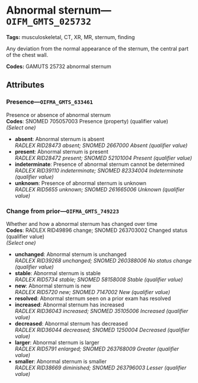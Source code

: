 # Abnormal sternum—`OIFM_GMTS_025732`

**Tags:** musculoskeletal, CT, XR, MR, sternum, finding

Any deviation from the normal appearance of the sternum, the central part of the chest wall.

**Codes:** GAMUTS 25732 abnormal sternum

## Attributes

### Presence—`OIFMA_GMTS_633461`

Presence or absence of abnormal sternum  
**Codes**: SNOMED 705057003 Presence (property) (qualifier value)  
*(Select one)*

- **absent**: Abnormal sternum is absent  
_RADLEX RID28473 absent; SNOMED 2667000 Absent (qualifier value)_
- **present**: Abnormal sternum is present  
_RADLEX RID28472 present; SNOMED 52101004 Present (qualifier value)_
- **indeterminate**: Presence of abnormal sternum cannot be determined  
_RADLEX RID39110 indeterminate; SNOMED 82334004 Indeterminate (qualifier value)_
- **unknown**: Presence of abnormal sternum is unknown  
_RADLEX RID5655 unknown; SNOMED 261665006 Unknown (qualifier value)_

### Change from prior—`OIFMA_GMTS_749223`

Whether and how a abnormal sternum has changed over time  
**Codes**: RADLEX RID49896 change; SNOMED 263703002 Changed status (qualifier value)  
*(Select one)*

- **unchanged**: Abnormal sternum is unchanged  
_RADLEX RID39268 unchanged; SNOMED 260388006 No status change (qualifier value)_
- **stable**: Abnormal sternum is stable  
_RADLEX RID5734 stable; SNOMED 58158008 Stable (qualifier value)_
- **new**: Abnormal sternum is new  
_RADLEX RID5720 new; SNOMED 7147002 New (qualifier value)_
- **resolved**: Abnormal sternum seen on a prior exam has resolved  
- **increased**: Abnormal sternum has increased  
_RADLEX RID36043 increased; SNOMED 35105006 Increased (qualifier value)_
- **decreased**: Abnormal sternum has decreased  
_RADLEX RID36044 decreased; SNOMED 1250004 Decreased (qualifier value)_
- **larger**: Abnormal sternum is larger  
_RADLEX RID5791 enlarged; SNOMED 263768009 Greater (qualifier value)_
- **smaller**: Abnormal sternum is smaller  
_RADLEX RID38669 diminished; SNOMED 263796003 Lesser (qualifier value)_